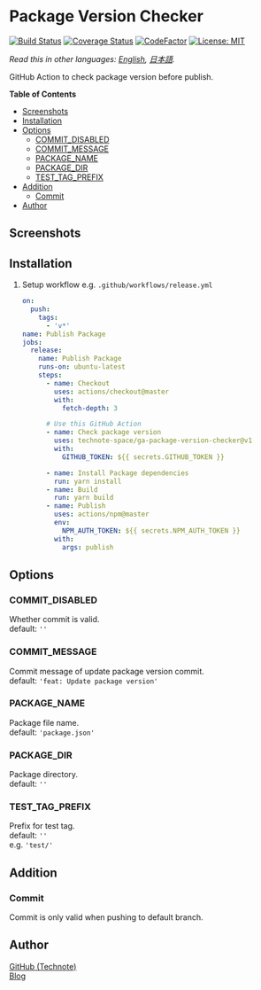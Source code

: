 # Package Version Checker

[![Build Status](https://github.com/technote-space/ga-package-version-checker/workflows/Build/badge.svg)](https://github.com/technote-space/ga-package-version-checker/actions)
[![Coverage Status](https://coveralls.io/repos/github/technote-space/ga-package-version-checker/badge.svg?branch=master)](https://coveralls.io/github/technote-space/ga-package-version-checker?branch=master)
[![CodeFactor](https://www.codefactor.io/repository/github/technote-space/ga-package-version-checker/badge)](https://www.codefactor.io/repository/github/technote-space/ga-package-version-checker)
[![License: MIT](https://img.shields.io/badge/License-MIT-blue.svg)](https://github.com/technote-space/ga-package-version-checker/blob/master/LICENSE)

*Read this in other languages: [English](README.md), [日本語](README.ja.md).*

GitHub Action to check package version before publish.

<!-- START doctoc generated TOC please keep comment here to allow auto update -->
<!-- DON'T EDIT THIS SECTION, INSTEAD RE-RUN doctoc TO UPDATE -->
**Table of Contents**

- [Screenshots](#screenshots)
- [Installation](#installation)
- [Options](#options)
  - [COMMIT_DISABLED](#commit_disabled)
  - [COMMIT_MESSAGE](#commit_message)
  - [PACKAGE_NAME](#package_name)
  - [PACKAGE_DIR](#package_dir)
  - [TEST_TAG_PREFIX](#test_tag_prefix)
- [Addition](#addition)
  - [Commit](#commit)
- [Author](#author)

<!-- END doctoc generated TOC please keep comment here to allow auto update -->

## Screenshots

## Installation
1. Setup workflow
   e.g. `.github/workflows/release.yml`
   ```yaml
   on:
     push:
       tags:
         - 'v*'
   name: Publish Package
   jobs:
     release:
       name: Publish Package
       runs-on: ubuntu-latest
       steps:
         - name: Checkout
           uses: actions/checkout@master
           with:
             fetch-depth: 3

         # Use this GitHub Action
         - name: Check package version
           uses: technote-space/ga-package-version-checker@v1
           with:
             GITHUB_TOKEN: ${{ secrets.GITHUB_TOKEN }}

         - name: Install Package dependencies
           run: yarn install
         - name: Build
           run: yarn build
         - name: Publish
           uses: actions/npm@master
           env:
             NPM_AUTH_TOKEN: ${{ secrets.NPM_AUTH_TOKEN }}
           with:
             args: publish
   ```

## Options
### COMMIT_DISABLED
Whether commit is valid.  
default: `''`

### COMMIT_MESSAGE
Commit message of update package version commit.  
default: `'feat: Update package version'`

### PACKAGE_NAME
Package file name.  
default: `'package.json'`

### PACKAGE_DIR
Package directory.  
default: `''`

### TEST_TAG_PREFIX
Prefix for test tag.  
default: `''`  
e.g. `'test/'`

## Addition
### Commit
Commit is only valid when pushing to default branch.

## Author
[GitHub (Technote)](https://github.com/technote-space)  
[Blog](https://technote.space)

